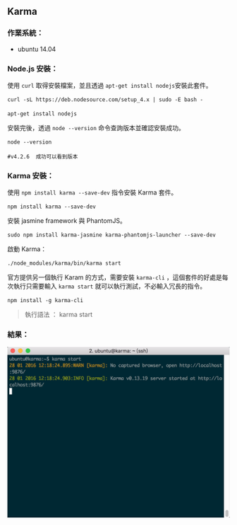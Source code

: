 ## Karma

### 作業系統：
* ubuntu 14.04

### Node.js 安裝：
使用 `curl` 取得安裝檔案，並且透過 `apt-get install nodejs`安裝此套件。

```
curl -sL https://deb.nodesource.com/setup_4.x | sudo -E bash -

apt-get install nodejs
```

安裝完後，透過 `node --version` 命令查詢版本並確認安裝成功。

```
node --version

#v4.2.6  成功可以看到版本 
```

### Karma 安裝：

使用 `npm install karma --save-dev` 指令安裝 Karma 套件。

```
npm install karma --save-dev
```

安裝 jasmine framework 與 PhantomJS。

```
sudo npm install karma-jasmine karma-phantomjs-launcher --save-dev
```

啟動 Karma：

```
./node_modules/karma/bin/karma start
```

官方提供另一個執行 Karam 的方式，需要安裝 `karma-cli` ，這個套件的好處是每次執行只需要輸入 `karma start` 就可以執行測試，不必輸入冗長的指令。

```
npm install -g karma-cli
```
>執行語法 ： karma start

### 結果：

![](screenshots/01.png)